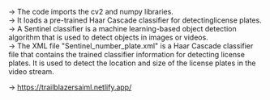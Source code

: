 -> The code imports the cv2 and numpy libraries.                                    
-> It loads a pre-trained Haar Cascade classifier for detectinglicense plates.                                   
-> A Sentinel classifier is a machine learning-based object detection algorithm that is used to detect objects in images or videos.               
-> The XML file "Sentinel_number_plate.xml" is a Haar Cascade classifier file that contains the trained classifier information for detecting license plates. It is used to detect the location and size of the license plates in the video stream.

-> https://trailblazersaiml.netlify.app/

